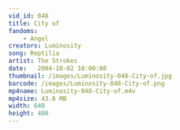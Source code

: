 ```yaml
---
vid_id: 048
title: City of
fandoms:
    - Angel
creators: Luminosity
song: Reptilia
artist: The Strokes
date:   2004-10-02 10:00:00
thumbnail: /images/Luminosity-048-City-of.jpg
barcode: /images/Luminosity-048-City-of.png
mp4name: Luminosity-048-City-of.m4v
mp4size: 43.6 MB
width: 640
height: 480
---
```



